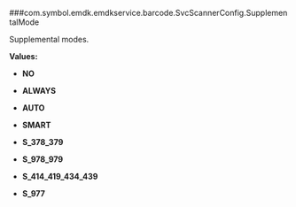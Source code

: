 ###com.symbol.emdk.emdkservice.barcode.SvcScannerConfig.SupplementalMode

Supplemental modes.

**Values:**

* **NO**

* **ALWAYS**

* **AUTO**

* **SMART**

* **S_378_379**

* **S_978_979**

* **S_414_419_434_439**

* **S_977**

